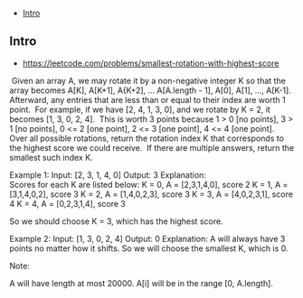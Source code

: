 - [Intro](#intro)

## Intro

- https://leetcode.com/problems/smallest-rotation-with-highest-score

 Given an array A, we may rotate it by a non-negative integer K so that the array becomes A[K], A[K+1], A{K+2], ... A[A.length - 1], A[0], A[1], ..., A[K-1].  Afterward, any entries that are less than or equal to their index are worth 1 point. 
For example, if we have [2, 4, 1, 3, 0], and we rotate by K = 2, it becomes [1, 3, 0, 2, 4].  This is worth 3 points because 1 > 0 [no points], 3 > 1 [no points], 0 <= 2 [one point], 2 <= 3 [one point], 4 <= 4 [one point].
Over all possible rotations, return the rotation index K that corresponds to the highest score we could receive.  If there are multiple answers, return the smallest such index K.

Example 1:
Input: [2, 3, 1, 4, 0]
Output: 3
Explanation:  
Scores for each K are listed below: 
K = 0,  A = [2,3,1,4,0],    score 2
K = 1,  A = [3,1,4,0,2],    score 3
K = 2,  A = [1,4,0,2,3],    score 3
K = 3,  A = [4,0,2,3,1],    score 4
K = 4,  A = [0,2,3,1,4],    score 3

So we should choose K = 3, which has the highest score.
 

Example 2:
Input: [1, 3, 0, 2, 4]
Output: 0
Explanation:  A will always have 3 points no matter how it shifts.
So we will choose the smallest K, which is 0.

Note:

A will have length at most 20000.
A[i] will be in the range [0, A.length].

